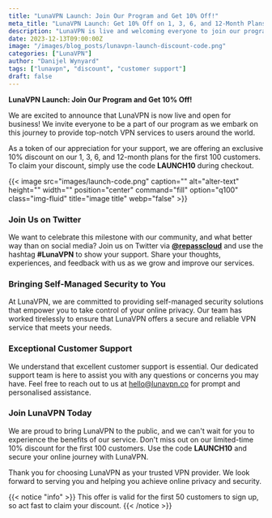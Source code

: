 ```yaml
---
title: "LunaVPN Launch: Join Our Program and Get 10% Off!"
meta_title: "LunaVPN Launch: Get 10% Off on 1, 3, 6, and 12-Month Plans"
description: "LunaVPN is live and welcoming everyone to join our program. For the first 100 customers, we are offering a 10% discount on 1, 3, 6, and 12-month plans."
date: 2023-12-13T09:00:00Z
image: "/images/blog_posts/lunavpn-launch-discount-code.png"
categories: ["LunaVPN"]
author: "Danijel Wynyard"
tags: ["lunavpn", "discount", "customer support"]
draft: false
---
```


**LunaVPN Launch: Join Our Program and Get 10% Off!**

We are excited to announce that LunaVPN is now live and open for business! We invite everyone to be a part of our program as we embark on this journey to provide top-notch VPN services to users around the world.

As a token of our appreciation for your support, we are offering an exclusive 10% discount on our 1, 3, 6, and 12-month plans for the first 100 customers. To claim your discount, simply use the code **LAUNCH10** during checkout.

{{< image src="images/launch-code.png" caption="" alt="alter-text" height="" width="" position="center" command="fill" option="q100" class="img-fluid" title="image title"  webp="false" >}}

### Join Us on Twitter

We want to celebrate this milestone with our community, and what better way than on social media? Join us on Twitter via [**@repasscloud**](https://x.com/repasscloud "RePass Cloud twitter account") and use the hashtag **#LunaVPN** to show your support. Share your thoughts, experiences, and feedback with us as we grow and improve our services.

### Bringing Self-Managed Security to You

At LunaVPN, we are committed to providing self-managed security solutions that empower you to take control of your online privacy. Our team has worked tirelessly to ensure that LunaVPN offers a secure and reliable VPN service that meets your needs.

### Exceptional Customer Support

We understand that excellent customer support is essential. Our dedicated support team is here to assist you with any questions or concerns you may have. Feel free to reach out to us at [hello@lunavpn.co](mailto:hello@lunavpn.co?Support "LunaVPN support email") for prompt and personalised assistance.

### Join LunaVPN Today

We are proud to bring LunaVPN to the public, and we can't wait for you to experience the benefits of our service. Don't miss out on our limited-time 10% discount for the first 100 customers. Use the code **LAUNCH10** and secure your online journey with LunaVPN.

Thank you for choosing LunaVPN as your trusted VPN provider. We look forward to serving you and helping you achieve online privacy and security.

{{< notice "info" >}}
This offer is valid for the first 50 customers to sign up, so act fast to claim your discount.
{{< /notice >}}

